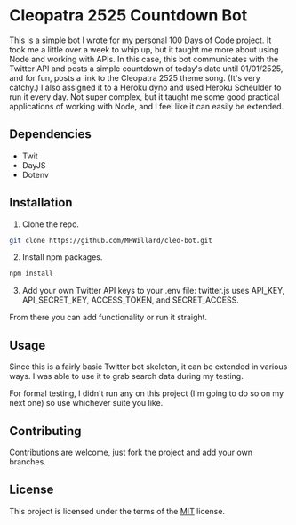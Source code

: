 # Cleopatra 2525 Countdown Bot
This is a simple bot I wrote for my personal 100 Days of Code project. It took me a little over a week to whip up, but it taught me more about using Node and working with APIs. In this case, this bot communicates with the Twitter API and posts a simple countdown of today's date until 01/01/2525, and for fun, posts a link to the Cleopatra 2525 theme song. (It's very catchy.) I also assigned it to a Heroku dyno and used Heroku Scheulder to run it every day. Not super complex, but it taught me some good practical applications of working with Node, and I feel like it can easily be extended.

## Dependencies
* Twit
* DayJS
* Dotenv

## Installation
1. Clone the repo.
``` sh
git clone https://github.com/MHWillard/cleo-bot.git
```

2. Install npm packages.
``` sh
npm install
```

3. Add your own Twitter API keys to your .env file: twitter.js uses API_KEY, API_SECRET_KEY, ACCESS_TOKEN, and SECRET_ACCESS.

From there you can add functionality or run it straight.


## Usage
Since this is a fairly basic Twitter bot skeleton, it can be extended in various ways. I was able to use it to grab search data during my testing. 

For formal testing, I didn't run any on this project (I'm going to do so on my next one) so use whichever suite you like.

## Contributing
Contributions are welcome, just fork the project and add your own branches.

## License
This project is licensed under the terms of the [MIT](https://choosealicense.com/licenses/mit/) license.
